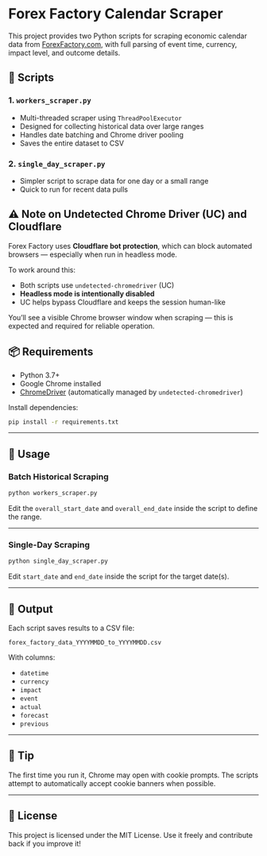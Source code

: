


# Forex Factory Calendar Scraper

This project provides two Python scripts for scraping economic calendar data from [ForexFactory.com](https://www.forexfactory.com/calendar), with full parsing of event time, currency, impact level, and outcome details.

## 🧰 Scripts

### 1. `workers_scraper.py`
- Multi-threaded scraper using `ThreadPoolExecutor`
- Designed for collecting historical data over large ranges
- Handles date batching and Chrome driver pooling
- Saves the entire dataset to CSV

### 2. `single_day_scraper.py`
- Simpler script to scrape data for one day or a small range
- Quick to run for recent data pulls

## ⚠️ Note on Undetected Chrome Driver (UC) and Cloudflare

Forex Factory uses **Cloudflare bot protection**, which can block automated browsers — especially when run in headless mode.

To work around this:
- Both scripts use `undetected-chromedriver` (UC)
- **Headless mode is intentionally disabled**
- UC helps bypass Cloudflare and keeps the session human-like

You’ll see a visible Chrome browser window when scraping — this is expected and required for reliable operation.

## 📦 Requirements

- Python 3.7+
- Google Chrome installed
- [ChromeDriver](https://chromedriver.chromium.org/downloads) (automatically managed by `undetected-chromedriver`)

Install dependencies:

```bash
pip install -r requirements.txt
````

---

## 🚀 Usage

### Batch Historical Scraping

```bash
python workers_scraper.py
```

Edit the `overall_start_date` and `overall_end_date` inside the script to define the range.

---

### Single-Day Scraping

```bash
python single_day_scraper.py
```

Edit `start_date` and `end_date` inside the script for the target date(s).

---

## 💾 Output

Each script saves results to a CSV file:

```
forex_factory_data_YYYYMMDD_to_YYYYMMDD.csv
```

With columns:

* `datetime`
* `currency`
* `impact`
* `event`
* `actual`
* `forecast`
* `previous`

---

## 🧠 Tip

The first time you run it, Chrome may open with cookie prompts. The scripts attempt to automatically accept cookie banners when possible.

---

## 📄 License

This project is licensed under the MIT License. Use it freely and contribute back if you improve it!



